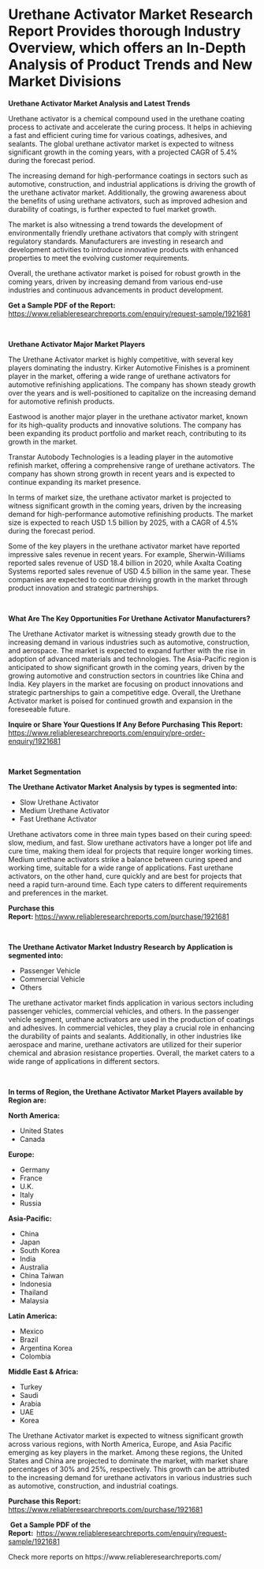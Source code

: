 <p><h1>Urethane Activator Market Research Report Provides thorough Industry Overview, which offers an In-Depth Analysis of Product Trends and New Market Divisions</h1></p><p><strong>Urethane Activator Market Analysis and Latest Trends</strong></p>
<p><p>Urethane activator is a chemical compound used in the urethane coating process to activate and accelerate the curing process. It helps in achieving a fast and efficient curing time for various coatings, adhesives, and sealants. The global urethane activator market is expected to witness significant growth in the coming years, with a projected CAGR of 5.4% during the forecast period.</p><p>The increasing demand for high-performance coatings in sectors such as automotive, construction, and industrial applications is driving the growth of the urethane activator market. Additionally, the growing awareness about the benefits of using urethane activators, such as improved adhesion and durability of coatings, is further expected to fuel market growth.</p><p>The market is also witnessing a trend towards the development of environmentally friendly urethane activators that comply with stringent regulatory standards. Manufacturers are investing in research and development activities to introduce innovative products with enhanced properties to meet the evolving customer requirements.</p><p>Overall, the urethane activator market is poised for robust growth in the coming years, driven by increasing demand from various end-use industries and continuous advancements in product development.</p></p>
<p><strong>Get a Sample PDF of the Report:&nbsp;</strong> <a href="https://www.reliableresearchreports.com/enquiry/request-sample/1921681">https://www.reliableresearchreports.com/enquiry/request-sample/1921681</a></p>
<p>&nbsp;</p>
<p><strong>Urethane Activator Major Market Players</strong></p>
<p><p>The Urethane Activator market is highly competitive, with several key players dominating the industry. Kirker Automotive Finishes is a prominent player in the market, offering a wide range of urethane activators for automotive refinishing applications. The company has shown steady growth over the years and is well-positioned to capitalize on the increasing demand for automotive refinish products.</p><p>Eastwood is another major player in the urethane activator market, known for its high-quality products and innovative solutions. The company has been expanding its product portfolio and market reach, contributing to its growth in the market.</p><p>Transtar Autobody Technologies is a leading player in the automotive refinish market, offering a comprehensive range of urethane activators. The company has shown strong growth in recent years and is expected to continue expanding its market presence.</p><p>In terms of market size, the urethane activator market is projected to witness significant growth in the coming years, driven by the increasing demand for high-performance automotive refinishing products. The market size is expected to reach USD 1.5 billion by 2025, with a CAGR of 4.5% during the forecast period.</p><p>Some of the key players in the urethane activator market have reported impressive sales revenue in recent years. For example, Sherwin-Williams reported sales revenue of USD 18.4 billion in 2020, while Axalta Coating Systems reported sales revenue of USD 4.5 billion in the same year. These companies are expected to continue driving growth in the market through product innovation and strategic partnerships.</p></p>
<p>&nbsp;</p>
<p><strong>What Are The Key Opportunities For Urethane Activator Manufacturers?</strong></p>
<p><p>The Urethane Activator market is witnessing steady growth due to the increasing demand in various industries such as automotive, construction, and aerospace. The market is expected to expand further with the rise in adoption of advanced materials and technologies. The Asia-Pacific region is anticipated to show significant growth in the coming years, driven by the growing automotive and construction sectors in countries like China and India. Key players in the market are focusing on product innovations and strategic partnerships to gain a competitive edge. Overall, the Urethane Activator market is poised for continued growth and expansion in the foreseeable future.</p></p>
<p><strong>Inquire or Share Your Questions If Any Before Purchasing This Report:</strong> <a href="https://www.reliableresearchreports.com/enquiry/pre-order-enquiry/1921681">https://www.reliableresearchreports.com/enquiry/pre-order-enquiry/1921681</a></p>
<p>&nbsp;</p>
<p><strong>Market Segmentation</strong></p>
<p><strong>The Urethane Activator Market Analysis by types is segmented into:</strong></p>
<p><ul><li>Slow Urethane Activator</li><li>Medium Urethane Activator</li><li>Fast Urethane Activator</li></ul></p>
<p><p>Urethane activators come in three main types based on their curing speed: slow, medium, and fast. Slow urethane activators have a longer pot life and cure time, making them ideal for projects that require longer working times. Medium urethane activators strike a balance between curing speed and working time, suitable for a wide range of applications. Fast urethane activators, on the other hand, cure quickly and are best for projects that need a rapid turn-around time. Each type caters to different requirements and preferences in the market.</p></p>
<p><strong>Purchase this Report:&nbsp;</strong><a href="https://www.reliableresearchreports.com/purchase/1921681">https://www.reliableresearchreports.com/purchase/1921681</a></p>
<p>&nbsp;</p>
<p><strong>The Urethane Activator Market Industry Research by Application is segmented into:</strong></p>
<p><ul><li>Passenger Vehicle</li><li>Commercial Vehicle</li><li>Others</li></ul></p>
<p><p>The urethane activator market finds application in various sectors including passenger vehicles, commercial vehicles, and others. In the passenger vehicle segment, urethane activators are used in the production of coatings and adhesives. In commercial vehicles, they play a crucial role in enhancing the durability of paints and sealants. Additionally, in other industries like aerospace and marine, urethane activators are utilized for their superior chemical and abrasion resistance properties. Overall, the market caters to a wide range of applications in different sectors.</p></p>
<p>&nbsp;</p>
<p><strong>In terms of Region, the Urethane Activator Market Players available by Region are:</strong></p>
<p>
    <p> <strong> North America: </strong>
        <ul>
            <li>United States</li>
            <li>Canada</li>
        </ul>
        </p> 
    <p> <strong> Europe: </strong>
        <ul>
            <li>Germany</li>
            <li>France</li>
            <li>U.K.</li>
            <li>Italy</li>
            <li>Russia</li>
        </ul>
        </p> 
    <p> <strong> Asia-Pacific: </strong>
        <ul>
            <li>China</li>
            <li>Japan</li>
            <li>South Korea</li>
            <li>India</li>
            <li>Australia</li>
            <li>China Taiwan</li>
            <li>Indonesia</li>
            <li>Thailand</li>
            <li>Malaysia</li>
        </ul>
        </p> 
    <p> <strong> Latin America: </strong>
        <ul>
            <li>Mexico</li>
            <li>Brazil</li>
            <li>Argentina Korea</li>
            <li>Colombia</li>
        </ul>
        </p> 
    <p> <strong> Middle East & Africa: </strong>
        <ul>
            <li>Turkey</li>
            <li>Saudi</li>
            <li>Arabia</li>
            <li>UAE</li>
            <li>Korea</li>
        </ul>
    </p>
    </p>
<p><p>The Urethane Activator market is expected to witness significant growth across various regions, with North America, Europe, and Asia Pacific emerging as key players in the market. Among these regions, the United States and China are projected to dominate the market, with market share percentages of 30% and 25%, respectively. This growth can be attributed to the increasing demand for urethane activators in various industries such as automotive, construction, and industrial coatings.</p></p>
<p><strong>Purchase this Report: </strong><a href="https://www.reliableresearchreports.com/purchase/1921681">https://www.reliableresearchreports.com/purchase/1921681</a></p>
<p>&nbsp;<strong>Get a Sample PDF of the Report:&nbsp;&nbsp;</strong><a href="https://www.reliableresearchreports.com/enquiry/request-sample/1921681">https://www.reliableresearchreports.com/enquiry/request-sample/1921681</a></p>
<p><strong></strong></p>
<p>Check more reports on https://www.reliableresearchreports.com/</p>